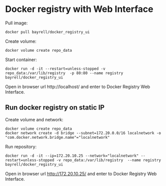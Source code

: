 # Docker registry with Web Interface


Pull image:
```
docker pull bayrell/docker_registry_ui
```


Create volume:
```
docker volume create repo_data
```


Start container:
```
docker run -d -it --restart=unless-stopped -v repo_data:/var/lib/registry  -p 80:80 --name registry bayrell/docker_registry_ui
```


Open in browser url http://localhost/ and enter to Docker Registry Web Interface.



## Run docker registry on static IP


Create volume and network:
```
docker volume create repo_data
docker network create -d bridge --subnet=172.20.0.0/16 localnetwork -o "com.docker.network.bridge.name"="localnetwork"
```


Run repository:
```
docker run -d -it --ip=172.20.10.25 --network="localnetwork" --restart=unless-stopped -v repo_data:/var/lib/registry  --name registry bayrell/docker_registry_ui
```


Open in browser url http://172.20.10.25/ and enter to Docker Registry Web Interface.
 
